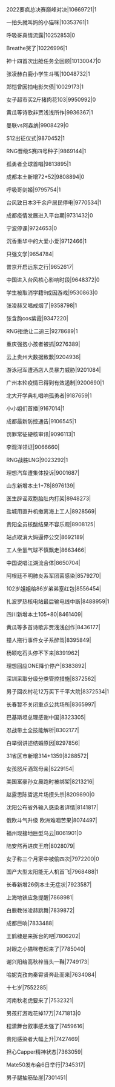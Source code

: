 2022要疯总决赛巅峰对决|10669721|1

一拍头就叫妈的小猫咪|10353761|1

呼吸哥真情流露|10252853|0

Breathe哭了|10226996|1

神十四首次出舱任务全回顾|10130047|0

张凌赫白鹿小学生斗嘴|10048732|1

郑恺曾因拍电影欠债|10029173|1

女子超市买2斤猪肉花103|9950992|0

黄瓜等诗歌非贾浅浅所作|9936367|1

曼联vs阿森纳|9908429|0

S12出征仪式|9870452|1

RNG晋级S赛四号种子|9869144|1

孤勇者全球首唱|9813895|1

成都本土新增72+52|9808894|0

呼吸哥剑姬|9795754|1

台风致日本3千余户居民停电|9770534|1

成都疫情发展进入平台期|9731432|0

宁波停课|9724653|0

沉香重华中的大爱小爱|9712466|1

只强文学|9654784|

普京开启远东之行|9652617|

中国进入台风核心影响时段|9648372|0

学生被取消学籍9成因游戏|9530863|0

张凌赫又唱戒烟了|9358798|1

张含韵cos紫霞|9347220|

RNG拒绝让二追三|9278689|1

重庆强抱小孩者被抓|9276389|

云上贵州大数据致歉|9204936|

游泳冠军遭酒店人员暴力威胁|9201084|

广州本轮疫情已得到有效遏制|9200690|1

北大开学典礼唱响孤勇者|9187659|1

小小姐们首播|9167014|1

成都最新防控通告|9106545|1

罚罪常征硬核审讯|9096113|1

李观洋领证|9066660|

RNG战胜LNG|9023292|1

理想汽车遭集体投诉|9001687|

山东新增本土1+78|8976139|

医生辟谣双胞胎肚内打架|8948273|

盐城用直升机撤离海上工人|8928569|

贵阳全员核酸结果不容乐观|8908125|

站点取消大妈逼停公交|8692189|

工人坐氢气球不慎飘走|8663466|

中国说唱江湖流合体|8650704|

阿根廷不明肺炎系军团菌感染|8579270|

102岁姐姐给86岁弟弟塞红包|8556454|

扎波罗热核电站最后输电线中断|8488959|1

四川新增本土105+80|8461409|

黄瓜等多首诗歌非贾浅浅创作|8436177|

撞人拖行事件女子系醉驾|8395849|

杨颖吃石头停不下来|8391962|

理想回应ONE降价停产|8383892|

深圳采取分级分类管控措施|8372562|

男子回农村花12万买下千平大院|8372534|1

长春暂不关闭重点公共场所|8365997|

巴基斯坦总理感谢中国|8323305|

忍战带土全技能解析|8302177|

白举纲讲述结婚原因|8297856|

31省区市新增314+1359|8288572|

女孩怒斥酒驾母亲|8229154|

美国富豪孙女晨跑时被绑架|8213216|

赵露思陈哲远片场摸头杀|8209890|0

沈阳公布省外输入感染者详情|8141817|

俄欧斗气升级 欧洲难咽苦果|8074497|

福州现接地巨型乌云|8061901|0

陆安然再进庆王府|8028079|

女子称三个月家中被偷四次|7972200|0

国产大型太阳能无人机首飞|7968488|1

长春新增26例本土无症状|7923587|

上海地铁应急提醒|7868981|

白鹿教张凌赫跳舞|7839872|

成都巨响|7833488|

王鹤棣是来拆台的吧|7806202|

对眼之小猫咪卷起来了|7785040|

谢兴阳给高秋梓当头一鞋|7749173|

哈妮克孜向秦霄贤奔赴而来|7634084|

十七岁|7552285|

河南秋老虎要来了|7532321|

男孩打游戏花掉17万|7471813|0

程潇舞台叙事感太强了|7459616|

贵阳感染者大幅上升|7427469|

担心Capper精神状态|7363059|

Mate50发布会6日举行|7345317|

男子腿抽筋坠崖|7301451|

